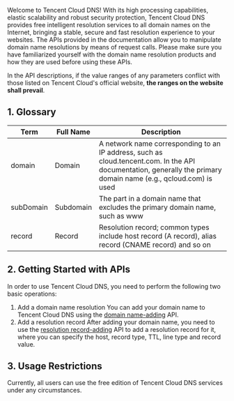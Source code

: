 Welcome to Tencent Cloud DNS!
With its high processing capabilities, elastic scalability and robust security protection, Tencent Cloud DNS provides free intelligent resolution services to all domain names on the Internet, bringing a stable, secure and fast resolution experience to your websites. The APIs provided in the documentation allow you to manipulate domain name resolutions by means of request calls. Please make sure you have familiarized yourself with the domain name resolution products and how they are used before using these APIs.

In the API descriptions, if the value ranges of any parameters conflict with those listed on Tencent Cloud's official website, **the ranges on the website shall prevail**.

## 1. Glossary

| Term | Full Name | Description |
|---------|---------|---------|
| domain | Domain | A network name corresponding to an IP address, such as cloud.tencent.com. In the API documentation, generally the primary domain name (e.g., qcloud.com) is used |
| subDomain | Subdomain | The part in a domain name that excludes the primary domain name, such as www |
| record | Record | Resolution record; common types include host record (A record), alias record (CNAME record) and so on |


## 2. Getting Started with APIs
In order to use Tencent Cloud DNS, you need to perform the following two basic operations:

1. Add a domain name resolution
You can add your domain name to Tencent Cloud DNS using the [domain name-adding](https://cloud.tencent.com/document/product/302/8504) API.
2. Add a resolution record
After adding your domain name, you need to use the [resolution record-adding](https://cloud.tencent.com/document/product/302/8516) API to add a resolution record for it, where you can specify the host, record type, TTL, line type and record value.

## 3. Usage Restrictions
Currently, all users can use the free edition of Tencent Cloud DNS services under any circumstances.
